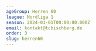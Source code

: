 ```yaml
---
ageGroup: Herren 60
league: Nordliga 1
season: 2024-01-01T00:00:00.000Z
email: kontakt@tcbischberg.de
order: 3
slug: herren60
---
```


